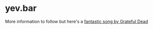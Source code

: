 # yev.bar

More information to follow but here's a [fantastic song by Grateful Dead](https://youtu.be/8lCMUkqpI7o)

